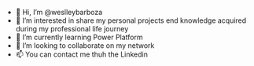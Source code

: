 - 👋 Hi, I’m @weslleybarboza
- 👀  I’m interested in share my personal projects end knowledge acquired during my professional life journey
- 🌱 I’m currently learning Power Platform
- 💞️ I’m looking to collaborate on my network
- 📫 You can contact me thuh the Linkedin

<!---
weslleybarboza/weslleybarboza is a ✨ special ✨ repository because its `README.md` (this file) appears on your GitHub profile.
You can click the Preview link to take a look at your changes.
--->
